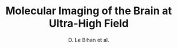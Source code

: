 ---
cat: ciel
subcat: neurophysics
bestof: false
author: D. Le Bihan et al.
title: Molecular Imaging of the Brain at Ultra-High Field
year: 2007
type: misc
---
